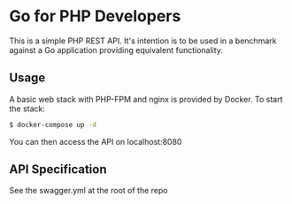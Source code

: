 # Go for PHP Developers
This is a simple PHP REST API. It's intention is to be used in a benchmark against a Go application providing equivalent functionality.

## Usage
A basic web stack with PHP-FPM and nginx is provided by Docker. To start the stack:
```bash
$ docker-compose up -d
```
You can then access the API on localhost:8080

## API Specification
See the swagger.yml at the root of the repo